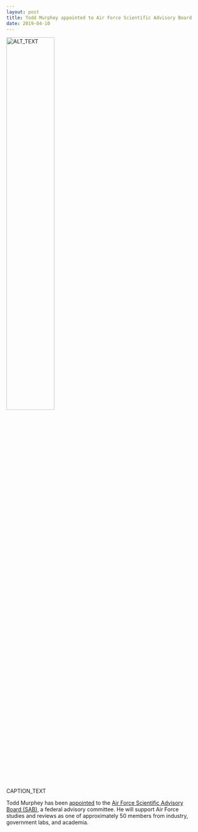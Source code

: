 ```yaml
---
layout: post
title: Todd Murphey appointed to Air Force Scientific Advisory Board
date: 2019-04-10
---
```

<div class="container">
  <img class="hover_box" style="width:50%" src="IMAGE_PATH" alt="ALT_TEXT" >
  <div class="caption" style="width:50%; bottom:3%"><p>CAPTION_TEXT</p></div>
</div>

Todd Murphey has been [appointed](https://www.mccormick.northwestern.edu/news/articles/2019/04/todd-murphey-appointed-to-air-force-scientific-advisory-board-social.html) to the [Air Force Scientific Advisory Board (SAB)](https://www.scientificadvisoryboard.af.mil/), a federal advisory committee.  He will support Air Force studies and reviews as one of approximately 50 members from industry, government labs, and academia.  
